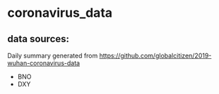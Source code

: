 
# coronavirus_data

## data sources:

Daily summary generated from https://github.com/globalcitizen/2019-wuhan-coronavirus-data
- BNO
- DXY



